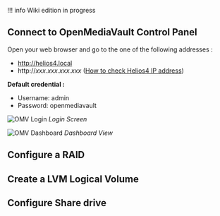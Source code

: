 !!! info
    Wiki edition in progress

## Connect to OpenMediaVault Control Panel

Open your web browser and go to the one of the following addresses :

* http://helios4.local<br>
* http://*xxx.xxx.xxx.xxx* ([How to check Helios4 IP address](/install/#step-6-checkset-ip-address))

**Default credential :**

* Username: admin
* Password: openmediavault

![OMV Login](/img/omv/login.png)
*Login Screen*

![OMV Dashboard](/img/omv/dashboard.png)
*Dashboard View*

## Configure a RAID

## Create a LVM Logical Volume

## Configure Share drive
